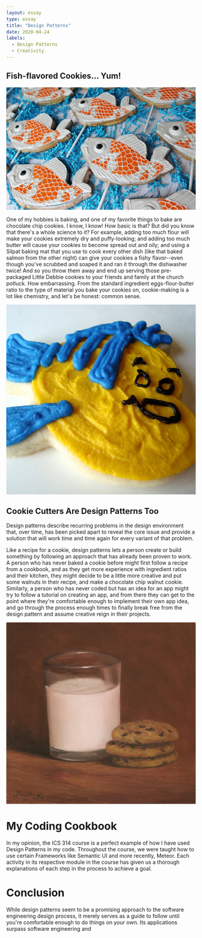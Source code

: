 ```yaml
---
layout: essay
type: essay
title: "Design Patterns"
date: 2020-04-24
labels:
  - Design Patterns
  - Creativity
---
```


## Fish-flavored Cookies... Yum!

<img class="ui medium left floated image" src="../images/fishcookies.jpg">

One of my hobbies is baking, and one of my favorite things to bake are chocolate chip cookies.  I know, I know! How basic is that? But did you know that there's a whole science to it? For example, adding too much flour will make your cookies extremely dry and puffy-looking; and adding too much butter will cause your cookies to become spread out and oily; and using a Silpat baking mat that you use to cook every other dish (like that baked salmon from the other night) can give your cookies a fishy flavor--even though you've scrubbed and soaped it and ran it through the dishwasher twice! And so you throw them away and end up serving those pre-packaged Little Debbie cookies to your friends and family at the church potluck. How embarrassing. From the standard ingredient eggs-flour-butter ratio to the type of material you bake your cookies on, cookie-making is a lot like chemistry, and let's be honest: common sense. 

<img class="ui medium right floated image" src="../images/flounder.jpg">

## Cookie Cutters Are Design Patterns Too

Design patterns describe recurring problems in the design environment that, over time, has been picked apart to reveal the core issue and provide a solution that will work time and time again for every variant of that problem. 

Like a recipe for a cookie, design patterns lets a person create or build something by following an approach that has already been proven to work. A person who has never baked a cookie before might first follow a recipe from a cookbook, and as they get more experience with ingredient ratios and their kitchen, they might decide to be a little more creative and put some walnuts in their recipe, and make a chocolate chip walnut cookie. Similarly, a person who has never coded but has an idea for an app might try to follow a tutorial on creating an app, and from there they can get to the point where they're comfortable enough to implement their own app idea, and go through the process enough times to finally break free from the design pattern and assume creative reign in their projects.

<img class="ui medium left floated image" src="../images/milkandcookies.jpg">

# My Coding Cookbook 

In my opinion, the ICS 314 course is a perfect example of how I have used Design Patterns in my code. Throughout the course, we were taught how to use certain Frameworks like Semantic UI and more recently, Meteor. Each activity in its respective module in the course has given us a thorough explanations of each step in the process to achieve a goal.

# Conclusion

While design patterns seem to be a promising approach to the software engineering design process, it merely serves as a guide to follow until you're comfortable enough to do things on your own. Its applications surpass software engineering and 
